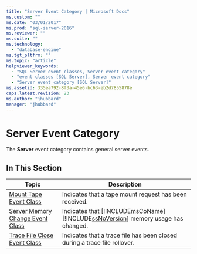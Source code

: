 ```yaml
---
title: "Server Event Category | Microsoft Docs"
ms.custom: ""
ms.date: "03/01/2017"
ms.prod: "sql-server-2016"
ms.reviewer: ""
ms.suite: ""
ms.technology: 
  - "database-engine"
ms.tgt_pltfrm: ""
ms.topic: "article"
helpviewer_keywords: 
  - "SQL Server event classes, Server event category"
  - "event classes [SQL Server], Server event category"
  - "Server event category [SQL Server]"
ms.assetid: 335ea792-8f3a-45e6-bc63-eb2d7855878e
caps.latest.revision: 23
ms.author: "jhubbard"
manager: "jhubbard"
---
```

# Server Event Category
  The **Server** event category contains general server events.  
  
## In This Section  
  
|Topic|Description|  
|-----------|-----------------|  
|[Mount Tape Event Class](../../relational-databases/event-classes/mount-tape-event-class.md)|Indicates that a tape mount request has been received.|  
|[Server Memory Change Event Class](../../relational-databases/event-classes/server-memory-change-event-class.md)|Indicates that [!INCLUDE[msCoName](../../a9notintoc/includes/msconame-md.md)] [!INCLUDE[ssNoVersion](../../a9notintoc/includes/ssnoversion-md.md)] memory usage has changed.|  
|[Trace File Close Event Class](../../relational-databases/event-classes/trace-file-close-event-class.md)|Indicates that a trace file has been closed during a trace file rollover.|  
  
  